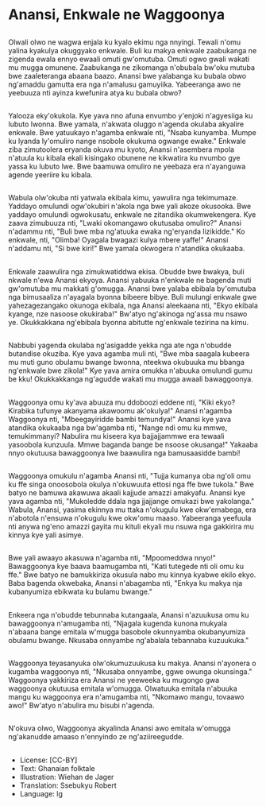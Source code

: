 # Anansi, Enkwale ne Waggoonya

##
Olwali olwo ne wagwa enjala ku
kyalo ekimu nga nnyingi. Tewali
n'omu yalina kyakulya okuggyako
enkwale.
Buli ku makya enkwale zaabukanga
ne zigenda ewala ennyo ewaali
omuti gw'omutuba. Omuti ogwo
gwali wakati mu mugga omunene.
Zaabukanga ne zikomanga
n'obubala bw'oku mutuba bwe
zaaleteranga abaana baazo.
Anansi bwe yalabanga ku bubala
obwo ng'amaddu gamutta era nga
n'amalusu gamuyiika. Yabeeranga
awo ne yeebuuza nti ayinza
kwefunira atya ku bubala obwo?

##
Yalooza eky'okukola. Kye yava nno
afuna envumbo y'enjoki n'agyesiiga
ku lubuto lwonna. Bwe yamala,
n'akwata oluggo n'agenda okulaba
akyalire enkwale.
Bwe yatuukayo n'agamba enkwale
nti, "Nsaba kunyamba. Mumpe ku
lyanda ly'omuliro nange nsobole
okukuma ogwange ewake." Enkwale
ziba zimutoolera eryanda okuva mu
kyoto, Anansi n'asembera mpola
n'atuula ku kibala ekali kisingako
obunene ne kikwatira ku nvumbo
gye yassa ku lubuto lwe. Bwe
baamuwa omuliro ne yeebaza era
n'ayanguwa agende yeeriire ku
kibala.

##
Wabula olw'okuba nti yatwala
ekibala kimu, yawulira nga
tekimumaze. Yaddayo omulundi
ogw'okubiri n'akola nga bwe yali
akoze okusooka. Bwe yaddayo
omulundi ogwokusatu, enkwale ne
zitandika okumwekengera.
Kye zaava zimubuuza nti, "Lwaki
okomangawo okutusaba omuliro?"
Anansi n'adammu nti, "Buli bwe
mba ng'atuuka ewaka ng'eryanda
lizikidde."
Ko enkwale, nti, "Olimba! Oyagala
bwagazi kulya mbere yaffe!" Anansi
n'addamu nti, "Si bwe kiri!" Bwe
yamala okwogera n'atandika
okukaaba.

##
Enkwale zaawulira nga
zimukwatiddwa ekisa. Obudde bwe
bwakya, buli nkwale n'ewa Anansi
ekyoya. Anansi yabuuka n'enkwale
ne bagenda muti gw'omutuba mu
makkati g'omugga. Anansi bwe
yalaba ebibala by'omutuba nga
bimusaaliza n'ayagala byonna
bibeere bibye.
Buli mulungi enkwale gwe
yahezagezangako okunoga ekibala,
nga Anansi aleekaana nti, "Ekyo
ekibala kyange, nze nasoose
okukiraba!" Bw'atyo ng'akinoga
ng'assa mu nsawo ye. Okukkakkana
ng'ebibala byonna abitutte
ng'enkwale tezirina na kimu.

##
Nabbubi yagenda okulaba
ng'asigadde yekka nga ate nga
n'obudde butandise okuziba.
Kye yava agamba muli nti, "Bwe
mba saagala kubeera mu muti guno
obulamu bwange bwonna, nteekwa
okubuuka mu bbanga ng'enkwale
bwe zikola!"
Kye yava amira omukka n'abuuka
omulundi gumu be kku!
Okukkakkanga ng'agudde wakati
mu mugga awaali bawaggoonya.

##
Waggoonya omu ky'ava abuuza mu
ddoboozi eddene nti, "Kiki ekyo?
Kirabika tufunye akanyama
akawoomu ak'okulya!"
Anansi n'agamba Waggoonya nti,
"Mbeegayiridde bambi temundya!"
Anansi kye yava atandika okukaaba
nga bw'agamba nti, "Nange ndi
omu ku mmwe, temukimmanyi?
Nabulira mu kiseera kya
bajjajjammwe era tewaali yasoobola
kunzuula. Mmwe baganda bange be
nsoose okusanga!"
Yakaaba nnyo okutuusa
bawaggoonya lwe baawulira nga
bamusaasidde bambi!

##
Waggoonya omukulu n'agamba
Anansi nti, "Tujja kumanya oba
ng'oli omu ku ffe singa onoosobola
okulya n'okuwuuta ettosi nga ffe
bwe tukola."
Bwe batyo ne bamuwa akawuwa
akaali kajjude amazzi amakyafu.
Anansi kye yava agamba nti,
"Mukoledde ddala nga jjajjange
omukazi bwe yakolanga."
Wabula, Anansi, yasima ekinnya mu
ttaka n'okugulu kwe okw'emabega,
era n'abotola n'ensuwa n'okugulu
kwe okw'omu maaso. Yabeeranga
yeefuula nti anywa ng'eno amazzi
gayita mu kituli ekyali mu nsuwa
nga gakkirira mu kinnya kye yali
asimye.

##
Bwe yali awaayo akasuwa
n'agamba nti, "Mpoomeddwa
nnyo!"
Bawaggoonya kye baava
baamugamba nti, "Kati tutegede nti
oli omu ku ffe." Bwe batyo ne
bamukkiriza okusula nabo mu
kinnya kyabwe ekilo ekyo.
Baba bagenda okwebaka, Anansi
n'abagamba nti, "Enkya ku makya
nja kubanyumiza ebikwata ku
bulamu bwange."

##
Enkeera nga n'obudde tebunnaba
kutangaala, Anansi n'azuukusa omu
ku bawaggoonya n'amugamba nti,
"Njagala kugenda kunona mukyala
n'abaana bange emitala w'mugga
basobole okunnyamba
okubanyumiza obulamu bwange.
Nkusaba onnyambe ng'abalala
tebannaba kuzuukuka."

##
Waggoonya teyasanyuka
olw'okumuzuukusa ku makya.
Anansi n'ayonera o kugamba
waggoonya nti, "Nkusaba
onnyambe, ggwe owunga
okunsinga."
Waggoonya yakkiriza era Anansi ne
yeeweeka ku mugongo gwa
waggoonya okutuusa emitala
w'omugga.
Olwatuuka emitala n'abuuka mangu
ku waggoonya era n'amugamba nti,
"Nkomawo mangu, tovaawo awo!"
Bw'atyo n'abulira mu bisubi
n'agenda.

##
N'okuva olwo, Waggoonya akyalinda
Anansi awo emitala w'omugga
ng'akanudde amaaso n'ennyindo ze
ng'aziireegudde.

##
* License: [CC-BY]
* Text: Ghanaian folktale
* Illustration: Wiehan de Jager
* Translation: Ssebukyu Robert
* Language: lg
